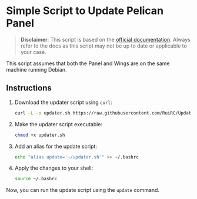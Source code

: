 # Simple Script to Update Pelican Panel

> **Disclaimer**: This script is based on the [official documentation](https://pelican.dev/docs/). Always refer to the docs as this script may not be up to date or applicable to your case.

This script assumes that both the Panel and Wings are on the same machine running Debian.

## Instructions

1. Download the updater script using `curl`:

    ```bash
    curl -L -o updater.sh https://raw.githubusercontent.com/RuiRC/Update-Pelican/main/updater.sh
    ```

2. Make the updater script executable:

    ```bash
    chmod +x updater.sh
    ```

3. Add an alias for the update script:

    ```bash
    echo "alias update='~/updater.sh'" >> ~/.bashrc
    ```

4. Apply the changes to your shell:

    ```bash
    source ~/.bashrc
    ```

Now, you can run the update script using the `update` command.
